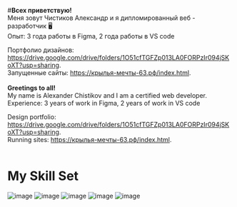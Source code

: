 #<b>Всех приветствую!</b><br>
Меня зовут Чистиков Александр и я дипломированный веб - разработчик 🖥️ <br>
Опыт: 3 года работы в Figma, 2 года работы в VS code

Портфолио дизайнов: https://drive.google.com/drive/folders/1O51cfTGFZp013LA0FORPzIr094jSKoXT?usp=sharing. <br>
Запущенные сайты: https://крылья-мечты-63.рф/index.html.
<br>
<br>
<b>Greetings to all!</b><br>
My name is Alexander Chistikov and I am a certified web developer. <br>
Experience: 3 years of work in Figma, 2 years of work in VS code

Design portfolio: https://drive.google.com/drive/folders/1O51cfTGFZp013LA0FORPzIr094jSKoXT?usp=sharing. <br>
Running sites: https://крылья-мечты-63.рф/index.html.
<br>
<br>
# My Skill Set <br>
![image](https://github.com/user-attachments/assets/35fc46eb-1580-4b5c-8dd3-6f3e945bdced)
![image](https://github.com/user-attachments/assets/dab372c7-10b8-45cf-a4e1-b5072e219b08)
![image](https://github.com/user-attachments/assets/29fbbe67-3021-4857-942c-7ac2dfcf60cd)
![image](https://github.com/user-attachments/assets/d1b4c432-0bbe-4e0e-87ec-3dd9a570bcc8)
![image](https://github.com/user-attachments/assets/d5064993-c4e9-4987-b499-bb3d3449ba58)

